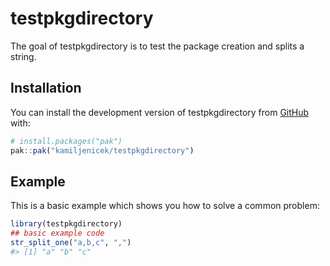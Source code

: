 
<!-- README.md is generated from README.Rmd. Please edit that file -->

# testpkgdirectory

<!-- badges: start -->

<!-- badges: end -->

The goal of testpkgdirectory is to test the package creation and splits
a string.

## Installation

You can install the development version of testpkgdirectory from
[GitHub](https://github.com/) with:

``` r
# install.packages("pak")
pak::pak("kamiljenicek/testpkgdirectory")
```

## Example

This is a basic example which shows you how to solve a common problem:

``` r
library(testpkgdirectory)
## basic example code
str_split_one("a,b,c", ",")
#> [1] "a" "b" "c"
```
